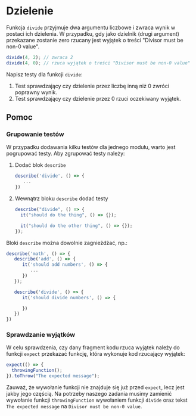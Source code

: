 # Dzielenie

Funkcja `divide` przyjmuje dwa argumentu liczbowe i zwraca wynik w postaci ich dzielenia. W
przypadku, gdy jako dzielnik (drugi argument) przekazane zostanie zero rzucany jest wyjątek o treści
"Divisor must be non-0 value".

```js
divide(4, 2); // zwraca 2
divide(4, 0); // rzuca wyjątek o treści "Divisor must be non-0 value"
```

Napisz testy dla funkcji `divide`:

1. Test sprawdzający czy dzielenie przez liczbę inną niż 0 zwróci poprawny wynik.
2. Test sprawdzający czy dzielenie przez 0 rzuci oczekiwany wyjątek.

## Pomoc

### Grupowanie testów

W przypadku dodawania kilku testów dla jednego modułu, warto jest pogrupować testy. Aby zgrupować
testy należy:

1. Dodać blok `describe`
   ```js
   describe('divide', () => {
      ...
   })
   ```
2. Wewnątrz bloku `describe` dodać testy

   ```js
   describe("divide", () => {
     it("should do the thing", () => {});

     it("should do the other thing", () => {});
   });
   ```

Bloki `describe` można dowolnie zagnieżdżać, np.:

```js
describe('math', () => {
   describe('add', () => {
      it('should add numbers', () => {
         ...
      })
   });

   describe('divide', () => {
      it('should divide numbers', () => {

      })
   })
})
```

### Sprawdzanie wyjątków

W celu sprawdzenia, czy dany fragment kodu rzuca wyjątek należy do funkcji `expect` przekazać
funkcję, która wykonuje kod rzucający wyjątek:

```js
expect(() => {
  throwingFunction();
}).toThrow("The expected message");
```

Zauważ, że wywołanie funkcji nie znajduje się już przed `expect`, lecz jest jakby jego częścią. Na
potrzeby naszego zadania musimy zamienić wywołanie funkcji `throwingFunction` wywołaniem funkcji
`divide` oraz tekst `The expected message` na `Divisor must be non-0 value`.
